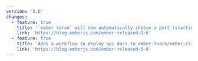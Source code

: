 ```yaml
---
version: '5.6'
changes:
  - feature: true
    title: '`ember serve` will now automatically choose a port (starting with 4200), unless a port is explicitly set with the `--port flag` or the `$PORT` env variable.'
    link: 'https://blog.emberjs.com/ember-released-5-6'
  - feature: true
    title: 'Adds a workflow to deploy api docs to ember-learn/ember-cli.github.io and the website.'
    link: 'https://blog.emberjs.com/ember-released-5-6'
---
```

